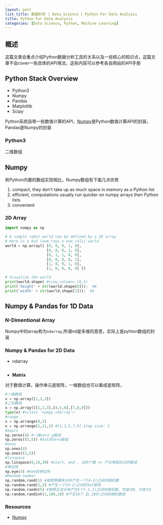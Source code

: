 ```yaml
---
layout: post
list_title: 数据科学 | Data Science | Python For Data Analysis
title: Python For Data Analysis
categories: [Data Science, Python, Machine Learning]
---
```


## 概述

这篇文章会重点介绍Python数据分析工具的关系以及一些核心的知识点，这篇文章不会cover一些具体的API用法，这些内容可以参考各自网站的API手册

## Python Stack Overview

- Python3 
- Numpy
- Pandas
- Matplotlib
- Scipy

Python系统自带一些数值计算的API，[Numpy](https://www.python-course.eu/numpy.php)是Python数值计算API的封装，Pandas是Numpy的封装

### Python3

二维数组

## Numpy

和Python内置的数组实现相比，Numpy数组有下面几点优势

1. compact, they don't take up as much space in memory as a Python list
2. efficient, computations usually run quicker on numpy arrays then Python lists
3. convenient 


### 2D Array

```python
import numpy as np

# A simple robot world can be defined by a 2D array
# Here is a 6x5 (num_rows x num_cols) world
world = np.array([ [0, 0, 0, 1, 0],
                   [0, 0, 0, 1, 0],
                   [0, 1, 1, 0, 0],
                   [0, 0, 0, 0, 1],
                   [1, 0, 0, 1, 0],
                   [1, 0, 0, 0, 0] ])

# Visualize the world
print(world.shape) #<row,column> (6,5)
print('height' + str(world.shape[0]));  #6
print('width' + str(world.shape[1]));  #5
```


## Numpy & Pandas for 1D Data

### N-Dimentional Array

Numpy中的array称为`ndarray`,所谓nd是多维的意思，实际上是pyhton数组的封装




### Numpy & Pandas for 2D Data


- ndarray

```
```

- **Matrix**

对于数值计算，操作单元是矩阵，一维数组也可以看成是矩阵，

```python
#一维数组
x = np.array([1,2,3])
#二位数组
x = np.array([[1,2,3],[4,5,6],[7,8,9]])
type(x) #<class 'numpy.ndarray'>
#range
x = np.arrange(0,5)
x = np.arrange(1,11,2) #[1,3,5,7,9],step size: 2
#zeors
np.zeros(4) #一维zero g数组
np.zeros((5,5)) #5x5的zero数组
#ones
np.ones(4)
np.ones((3,5))
#linspace
np.linspace(0,10,30) #start, end , 点的个数 => 产生等距的点的数组
#单位阵
np.eye(4) #4x4的单位阵
#Random number
np.random.rand(1) #按照等概率分布产生一个[0-1)之间的随机数
np.random.rand(3,3) #产生一个[0-1)之间的3x3矩阵
np.random.randn(5) #按照正态分布产生5个(-1,1)之间的随机数，均值为0，方差为1
np.random.randint(1,100,10) #产生10个【1,100)之间的随机数组
```


### Resources

- [Numpy](https://www.python-course.eu/numpy.php)